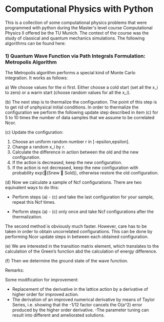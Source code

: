 # Computational Physics with Python
This is a collection of some computational physics problems that were programmed with python during the Master's level course Computational Physics II offered be the TU Munich.
The context of the course was the study of classical and quantum mechanics simulations.
The following algorithms can be found here:

### 1) Quantum Wave Function via Path Integrals Formulation: Metropolis Algorithm 

The Metropolis algorithm performs a special kind of Monte Carlo integration. It works as follows:

a) We choose values for the xi first. Either choose a cold start (set all the x_i to zero) or a warm start
(choose random values for all the x_i).

(b) The next step is to thermalize the configuration. The point of this step is to get rid of unphysical
initial conditions. In order to thermalize the configuration we perform the following update step
described in item (c) for 5 to 10 times the number of data samples that we assume to be correlated
Ncor.

(c) Update the configuration:
1. Choose an uniform random number r in [-epsilon,epsilon].
2. Change a random x_i by r.
3. Calculate the difference in action between the old and the new configuration.
4. If the action is decreased, keep the new configuration.
5. If the action is not decreased, keep the new configuration with probability exp(􀀀(Snew 􀀀 Sold)),
otherwise restore the old configuration.

(d) Now we calculate a sample of Ncf configurations. There are two equivalent ways to do this:

- Perform steps (a) - (c) and take the last configuration for your sample, repeat this Ncf times.

- Perform steps (a) - (c) only once and take Ncf configurations after the thermalization.

 The second method is obviously much faster. However, care has to be taken in order to obtain
uncorrelated configurations. This can be done by performing Ncor update steps in between each
obtained configuration.

(e) We are interested in the transition matrix element, which translates to the calculation of the Green’s
function abd the calculation of energy difference.

(f) Then we determine the ground state of the wave function.

Remarks:

Some modification for improvement: 

- Replacement of the derivative in the lattice action by a derivative of higher order for improved action.
- The derivation of an improved numerical derivative by means of Taylor Series, i.e. showing that the -1/12 factor cancels the O(a^2) error produced by the higher order derivative.
-The parameter tuning can result into different and ameliorated solutions.
